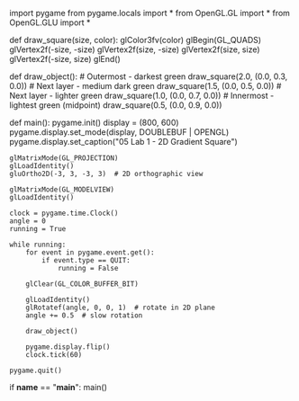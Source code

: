 import pygame
from pygame.locals import *
from OpenGL.GL import *
from OpenGL.GLU import *

def draw_square(size, color):
    glColor3fv(color)
    glBegin(GL_QUADS)
    glVertex2f(-size, -size)
    glVertex2f(size, -size)
    glVertex2f(size, size)
    glVertex2f(-size, size)
    glEnd()

def draw_object():
    # Outermost - darkest green
    draw_square(2.0, (0.0, 0.3, 0.0))
    # Next layer - medium dark green
    draw_square(1.5, (0.0, 0.5, 0.0))
    # Next layer - lighter green
    draw_square(1.0, (0.0, 0.7, 0.0))
    # Innermost - lightest green (midpoint)
    draw_square(0.5, (0.0, 0.9, 0.0))

def main():
    pygame.init()
    display = (800, 600)
    pygame.display.set_mode(display, DOUBLEBUF | OPENGL)
    pygame.display.set_caption("05 Lab 1 - 2D Gradient Square")

    glMatrixMode(GL_PROJECTION)
    glLoadIdentity()
    gluOrtho2D(-3, 3, -3, 3)  # 2D orthographic view

    glMatrixMode(GL_MODELVIEW)
    glLoadIdentity()

    clock = pygame.time.Clock()
    angle = 0
    running = True

    while running:
        for event in pygame.event.get():
            if event.type == QUIT:
                running = False

        glClear(GL_COLOR_BUFFER_BIT)

        glLoadIdentity()
        glRotatef(angle, 0, 0, 1)  # rotate in 2D plane
        angle += 0.5  # slow rotation

        draw_object()

        pygame.display.flip()
        clock.tick(60)

    pygame.quit()

if __name__ == "__main__":
    main()
